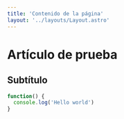 ```yaml
---
title: 'Contenido de la página'
layout: '../layouts/Layout.astro'
---
```


# Artículo de prueba

## Subtítulo

```js
function() {
  console.log('Hello world')
}
```
